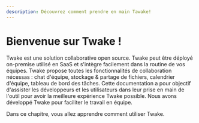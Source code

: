 ```yaml
---
description: Découvrez comment prendre en main Tawake!
---
```


# Bienvenue sur Twake !

Twake est une solution collaborative open source. Twake peut être déployé on-premise utilisé en SaaS et s'intègre facilement dans la routine de vos équipes. Twake propose toutes les fonctionnalités de collaboration nécessas : chat d'équipe, stockage & partage de fichiers, calendrier d'équipe, tableau de bord des tâches.
Cette documentation a pour objectif d'assister les développeurs et les utilisateurs dans leur prise en main de l'outil pour avoir la meilleure expérience Twake possible. Nous avons développé Twake pour faciliter le travail en équipe.

Dans ce chapitre, vous allez apprendre comment utiliser Twake.
